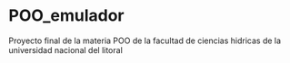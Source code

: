 # POO_emulador
Proyecto final de la materia POO de la facultad de ciencias hidricas de la universidad nacional del litoral
